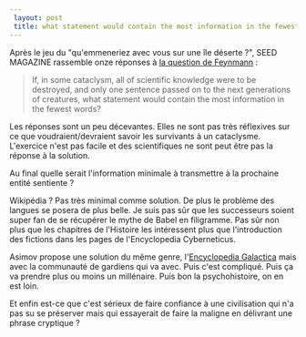 ```yaml
---
 layout: post
 title: what statement would contain the most information in the fewest words?
---
```


Après le jeu du "qu'emmeneriez avec vous sur une île déserte ?", SEED MAGAZINE rassemble onze réponses à [la question de Feynmann](http://seedmagazine.com/content/article/starting_over/) :

> If, in some cataclysm, all of scientific knowledge were to be destroyed, and only one sentence passed on to the next generations of creatures, what statement would contain the most information in the fewest words?

Les réponses sont un peu décevantes. Elles ne sont pas très réflexives sur ce que voudraient/devraient savoir les survivants à un cataclysme. L'exercice n'est pas facile et des scientifiques ne sont peut être pas la réponse à la solution.

Au final quelle serait l'information minimale à transmettre à la prochaine entité sentiente ?

Wikipédia ? Pas très minimal comme solution. De plus le problème des langues se posera de plus belle. Je suis pas sûr que les successeurs soient super fan de se récupérer le mythe de Babel en filigramme. Pas sûr non plus que les chapitres de l'Histoire les intéressent plus que l'introduction des fictions dans les pages de l'Encyclopedia Cyberneticus.

Asimov propose une solution du même genre, l'[Encyclopedia Galactica](http://en.wikipedia.org/wiki/Encyclopedia_Galactica) mais avec la communauté de gardiens qui va avec. Puis c'est compliqué. Puis ça va prendre plus ou moins un millénaire. Puis bon la psychohistoire, on en est loin.

Et enfin est-ce que c'est sérieux de faire confiance à une civilisation qui n'a pas su se préserver mais qui essayerait de faire la maligne en délivrant une phrase cryptique ?

